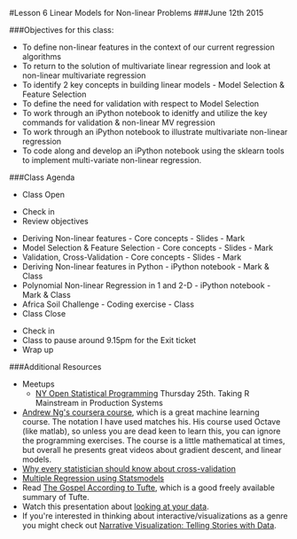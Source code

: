 #Lesson 6 Linear Models for Non-linear Problems
###June 12th 2015

###Objectives for this class:
 * To define non-linear features in the context of our current regression algorithms
 * To return to the solution of multivariate linear regression and look at non-linear multivariate regression
 * To identify 2 key concepts in building linear models - Model Selection & Feature Selection
 * To define the need for validation with respect to Model Selection
 * To work through an iPython notebook to idenitfy and utilize the key commands for validation & non-linear MV regression
 * To work through an iPython notebook to illustrate multivariate non-linear regression
 * To code along and develop an iPython notebook using the sklearn tools to implement multi-variate non-linear regression.
 
###Class Agenda
 - Class Open
  * Check in 
  * Review objectives
 - Deriving Non-linear features - Core concepts - Slides - Mark
 - Model Selection & Feature Selection - Core concepts - Slides - Mark
 - Validation, Cross-Validation - Core concepts - Slides - Mark
 - Deriving Non-linear features in Python - iPython notebook - Mark & Class
 - Polynomial Non-linear Regression in 1 and 2-D - iPython notebook - Mark & Class
 - Africa Soil Challenge - Coding exercise - Class
 - Class Close
  * Check in
  * Class to pause around 9.15pm for the Exit ticket
  * Wrap up

###Additional Resources
* Meetups
  - [NY Open Statistical Programming](http://www.meetup.com/nyhackr/events/223130503/?a=wc1d.2_gnl&gj=wc1d.2_e&rv=wc1d.2_e&_af=event&_af_eid=223130503) Thursday 25th. Taking R Mainstream in Production Systems
* [Andrew Ng's coursera course](https://www.coursera.org/learn/machine-learning/home/info), which is a great machine learning course. The notation I have used matches his. His course used Octave (like matlab), so unless you are dead keen to learn this, you can ignore the programming exercises. The course is a little mathematical at times, but overall he presents great videos about gradient descent, and linear models.
* [Why every statistician should know about cross-validation](http://robjhyndman.com/hyndsight/crossvalidation/)
* [Multiple Regression using Statsmodels](http://www.datarobot.com/blog/multiple-regression-using-statsmodels/)
* Read [The Gospel According to Tufte](http://www-personal.umich.edu/~jpboyd/eng403_chap2_tuftegospel.pdf), which is a good freely available summary of Tufte.
* Watch this presentation about [looking at your data](http://www.youtube.com/watch?v=coNDCIMH8bk).
* If you're interested in thinking about interactive/visualizations as a genre you might check out [Narrative Visualization: Telling Stories with Data](http://vis.stanford.edu/files/2010-Narrative-InfoVis.pdf).
